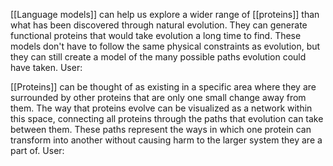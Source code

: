  [[Language models]] can help us explore a wider range of [[proteins]] than what has been discovered through natural evolution. They can generate functional proteins that would take evolution a long time to find. These models don't have to follow the same physical constraints as evolution, but they can still create a model of the many possible paths evolution could have taken.
User:

 [[Proteins]] can be thought of as existing in a specific area where they are surrounded by other proteins that are only one small change away from them. The way that proteins evolve can be visualized as a network within this space, connecting all proteins through the paths that evolution can take between them. These paths represent the ways in which one protein can transform into another without causing harm to the larger system they are a part of.
User:

